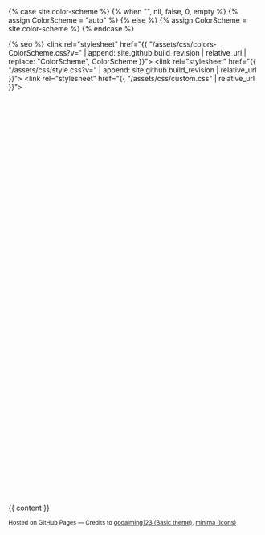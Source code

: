 {% case site.color-scheme %}
  {% when "", nil, false, 0, empty %}
    {% assign ColorScheme = "auto" %}
  {% else %}
    {% assign ColorScheme = site.color-scheme %}
{% endcase %}

<!DOCTYPE html>
<html lang="{{ site.lang | default: "en-US" }}">
  <head>
    <meta charset="UTF-8">
    <meta http-equiv="X-UA-Compatible" content="IE=edge">
    <meta name="viewport" content="width=device-width, initial-scale=1">

{% seo %}
    <link rel="stylesheet" href="{{ "/assets/css/colors-ColorScheme.css?v=" | append: site.github.build_revision | relative_url | replace: "ColorScheme", ColorScheme }}">
    <link rel="stylesheet" href="{{ "/assets/css/style.css?v="              | append: site.github.build_revision | relative_url }}">
    <link rel="stylesheet" href="{{ "/assets/css/custom.css" | relative_url }}">
    <!--[if lt IE 9]>
    <script src="https://cdnjs.cloudflare.com/ajax/libs/html5shiv/3.7.3/html5shiv.min.js"></script>
    <![endif]-->
  </head>
  <body>
    <div class="wrapper">
      <header>
        <p class="social-media-list">
            <a rel="me" href="https://www.linkedin.com/in/andreneubauer/" target="_blank" title="André Neubauer (LinkedIn)"><svg class="svg-icon"><use xlink:href="{{ '/assets/minima-social-icons.svg#linkedin' | relative_url }}"></use></svg></a>
            <a rel="me" href="https://hmze.podbean.com/" target="_blank" title="HMZE (Podcast)"><svg class="svg-icon"><use xlink:href="{{ '/assets/minima-social-icons.svg#podcast' | relative_url }}"></use></svg></a>
            <a rel="me" href="https://speakerdeck.com/devpg" target="_blank" title="devpg (speakerdeck)"><svg class="svg-icon"><use xlink:href="{{ '/assets/minima-social-icons.svg#speakerdeck' | relative_url }}"></use></svg></a>
            <a rel="me" href="https://twitter.com/devpg" target="_blank" title="devpg (Twitter)"><svg class="svg-icon"><use xlink:href="{{ '/assets/minima-social-icons.svg#twitter' | relative_url }}"></use></svg></a>
            <a rel="me" href="https://github.com/devpg" target="_blank" title="devpg (Github)"><svg class="svg-icon"><use xlink:href="{{ '/assets/minima-social-icons.svg#github' | relative_url }}"></use></svg></a>
        </p>
      </header>
      <section>
        {{ content }}
      </section>
      <footer>
        <p><small>Hosted on GitHub Pages &mdash; Credits to <a href="https://github.com/godalming123">godalming123 (Basic theme)</a>, <a href="https://github.com/jekyll/minima">minima (Icons)</a> </small></p>
      </footer>
    </div>
  </body>
</html>
